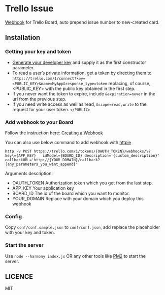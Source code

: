 # Trello Issue

[Webhook](https://trello.com/docs/gettingstarted/webhooks.html) for Trello Board, auto prepend issue number to new-created card.

## Installation

### Getting your key and token
* [Generate your developer key](https://trello.com/1/appKey/generate) and supply it as the first constructor parameter.
* To read a user’s private information, get a token by directing them to `https://trello.com/1/connect?key=<PUBLIC_KEY>&name=MyApp&response_type=token` replacing, of course, &lt;PUBLIC_KEY&gt; with the public key obtained in the first step.
* If you never want the token to expire, include `&expiration=never` in the url from the previous step.
* If you need write access as well as read, `&scope=read,write` to the request for your user token.
`</PUBLIC>`

### Add webhook to your Board

Follow the instruction here: [Creating a Webhook](https://trello.com/docs/gettingstarted/webhooks.html#creating-a-webhook)

You can also use below command to add webhook with [httpie](https://github.com/jakubroztocil/httpie)
```
http -v POST https://trello.com/1/tokens/{OAUTH_TOKEN}/webhooks/\?key\={APP_KEY}   idModel={BOARD_ID} description='{custom_description}' callbackURL='http://{YOUR_DOMAIN}/callback?{any_parameters_you_want_append}'
```

Arguments description:
* OAUTH_TOKEN   Authorization token which you get from the last step.
* APP_KEY   Your application key
* BOARD_ID   The id of the board which you want to monitor.
* YOUR_DOMAIN   Replace with your domain which you deploy this webhook

### Config

Copy `conf/conf.sample.json` to `conf/conf.json`, add replace the placeholder with your key and token.

### Start the server

Use `node --harmony index.js` OR any other tools like [PM2](https://github.com/Unitech/pm2) to start the server.


## LICENCE
MIT

